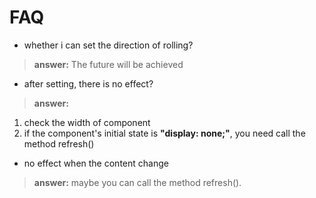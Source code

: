 # FAQ

+ whether i can set the direction of rolling?

> **answer:** The future will be achieved

+ after setting, there is no effect?

>**answer:** 
1. check the width of component
2. if the component's initial state is **"display: none;"**, you need call the method refresh()

+ no effect when the content change

>**answer:** maybe you can call the method refresh().


